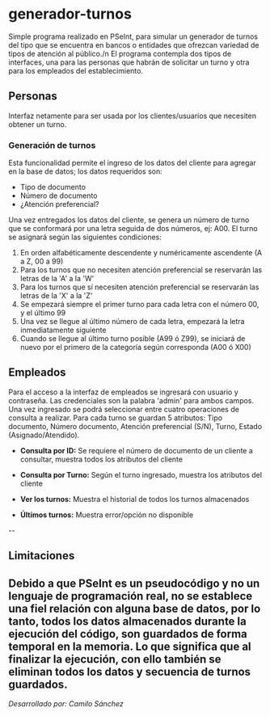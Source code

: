 # generador-turnos
Simple programa realizado en PSeInt, para simular un generador de turnos del tipo que se encuentra en bancos o entidades que ofrezcan variedad de tipos de atención al público./n
El programa contempla dos tipos de interfaces, una para las personas que habrán de solicitar un turno y otra para los empleados del establecimiento.

## Personas
Interfaz netamente para ser usada por los clientes/usuarios que necesiten obtener un turno.
### Generación de turnos
  Esta funcionalidad permite el ingreso de los datos del cliente para agregar en la base de datos; los datos requeridos son:
  - Tipo de documento
  - Número de documento
  - ¿Atención preferencial?

  Una vez entregados los datos del cliente, se genera un número de turno que se conformará por una letra seguida de dos números, ej: A00.
  El turno se asignará según las siguientes condiciones:
  1. En orden alfabéticamente descendente y numéricamente ascendente (A a Z, 00 a 99)
  2. Para los turnos que no necesiten atención preferencial se reservarán las letras de la 'A' a la 'W'
  3. Para los turnos que sí necesiten atención preferencial se reservarán las letras de la 'X' a la 'Z'
  4. Se empezará siempre el primer turno para cada letra con el número 00, y el último 99
  5. Una vez se llegue al último número de cada letra, empezará la letra inmediatamente siguiente
  6. Cuando se llegue al último turno posible (A99 ó Z99), se iniciará de nuevo por el primero de la categoría según corresponda (A00 ó X00)

## Empleados
Para el acceso a la interfaz de empleados se ingresará con usuario y contraseña. Las credenciales son la palabra 'admin' para ambos campos. Una vez ingresado se podrá seleccionar entre cuatro operaciones de consulta a realizar.
Para cada turno se guardan 5 atributos: Tipo documento, Número documento, Atención preferencial (S/N), Turno, Estado (Asignado/Atendido).

- **Consulta por ID:**
   Se requiere el número de documento de un cliente a consultar, muestra todos los atributos del cliente
   
- **Consulta por Turno:**
   Según el turno ingresado, muestra los atributos del cliente
   
- **Ver los turnos:**
   Muestra el historial de todos los turnos almacenados
   
- **Últimos turnos:**
   Muestra error/opción no disponible

--
## Limitaciones
Debido a que PSeInt es un pseudocódigo y no un lenguaje de programación real, no se establece una fiel relación con alguna base de datos, por lo tanto, todos los datos almacenados durante la ejecución del código, son guardados de forma temporal en la memoria. Lo que significa que al finalizar la ejecución, con ello también se eliminan todos los datos y secuencia de turnos guardados.
--

_Desarrollado por: Camilo Sánchez_
